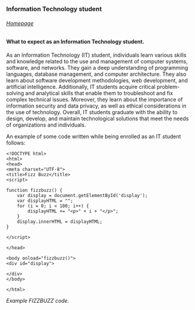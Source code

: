 ### **Information Technology student**

###### [Homepage](README.md)

#### What to expect as an Information Technology student.

As an Information Technology (IT) student, individuals learn various skills and knowledge related to the use and management of computer systems, software, and networks. They gain a deep understanding of programming languages, database management, and computer architecture. They also learn about software development methodologies, web development, and artificial intelligence. Additionally, IT students acquire critical problem-solving and analytical skills that enable them to troubleshoot and fix complex technical issues. Moreover, they learn about the importance of information security and data privacy, as well as ethical considerations in the use of technology. Overall, IT students graduate with the ability to design, develop, and maintain technological solutions that meet the needs of organizations and individuals.

An example of some code written while being enrolled as an IT student follows:

	<!DOCTYPE html>
	<html>
	<head>
	<meta charset="UTF-8">
	<title>Fizz Buzz</title>
	<script>
	
	function fizzbuzz() {
		var display = document.getElementById('display');
		var displayHTML = "";
		for (i = 0; i < 100; i++) {
			displayHTML += "<p>" + i + "</p>";
		}
		display.innerHTML = displayHTML;
	}

	</script>

	</head>

	<body onload="fizzbuzz()">
	<div id="display">

	</div>
	</body>

	</html>
_Example FIZZBUZZ code._
